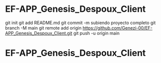 ﻿# EF-APP_Genesis_Despoux_Client
git
init
git
add
README.md
git
commit
-m
subiendo proyecto completo
git
branch
-M
main
git
remote
add
origin
https://github.com/Genezi-00/EF-APP_Genesis_Despoux_Client.git
git
push
-u
origin
main
# EF-APP_Genesis_Despoux_Client

